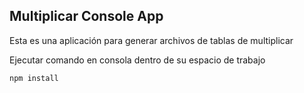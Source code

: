 
## Multiplicar Console App

Esta es una aplicación para generar archivos de tablas de multiplicar

Ejecutar comando en consola dentro de su espacio de trabajo

``` 
npm install

```
